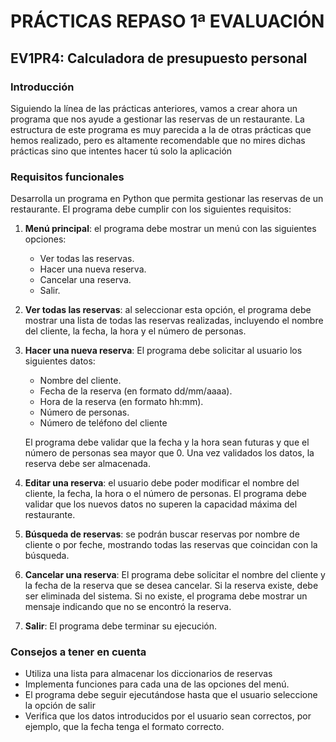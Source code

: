 # PRÁCTICAS REPASO 1ª EVALUACIÓN

## EV1PR4: Calculadora de presupuesto personal

### Introducción

Siguiendo la línea de las prácticas anteriores, vamos a crear ahora un programa que nos ayude a gestionar las reservas de un restaurante. La estructura de este programa es muy parecida a la de otras prácticas que hemos realizado, pero es altamente recomendable que no mires dichas prácticas sino que intentes hacer tú solo la aplicación


### Requisitos funcionales

Desarrolla un programa en Python que permita gestionar las reservas de un restaurante. El programa debe cumplir con los siguientes requisitos:

1. **Menú principal**: el programa debe mostrar un menú con las siguientes opciones:
    - Ver todas las reservas.
    - Hacer una nueva reserva.
    - Cancelar una reserva.
    - Salir.

2. **Ver todas las reservas**: al seleccionar esta opción, el programa debe mostrar una lista de todas las reservas realizadas, incluyendo el nombre del cliente, la fecha, la hora y el número de personas.

3. **Hacer una nueva reserva**: El programa debe solicitar al usuario los siguientes datos:

    - Nombre del cliente.
    - Fecha de la reserva (en formato dd/mm/aaaa).
    - Hora de la reserva (en formato hh:mm).
    - Número de personas.
    - Número de teléfono del cliente
    
    El programa debe validar que la fecha y la hora sean futuras y que el número de personas sea mayor que 0. Una vez validados los datos, la reserva debe ser almacenada.

4. **Editar una reserva**: el usuario debe poder modificar el nombre del cliente, la fecha, la hora o el número de personas. El programa debe validar que los nuevos datos no superen la capacidad máxima del restaurante.

5. **Búsqueda de reservas**: se podrán buscar reservas por nombre de cliente o por feche, mostrando todas las reservas que coincidan con la búsqueda.

6. **Cancelar una reserva**: El programa debe solicitar el nombre del cliente y la fecha de la reserva que se desea cancelar. Si la reserva existe, debe ser eliminada del sistema. Si no existe, el programa debe mostrar un mensaje indicando que no se encontró la reserva.

7. **Salir**: El programa debe terminar su ejecución.


### Consejos a tener en cuenta

- Utiliza una lista para almacenar los diccionarios de reservas
- Implementa funciones para cada una de las opciones del menú.
- El programa debe seguir ejecutándose hasta que el usuario seleccione la opción de salir
- Verifica que los datos introducidos por el usuario sean correctos, por ejemplo, que la fecha tenga el formato correcto.
